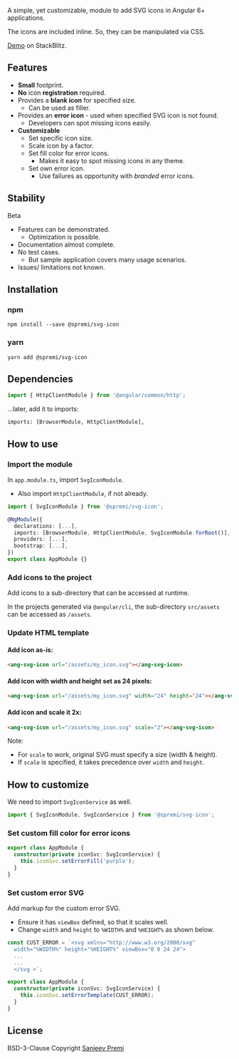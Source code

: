 A simple, yet customizable, module to add SVG icons in Angular 6+ applications.

The icons are included inline. So, they can be manipulated via CSS.

[Demo](https://ang-svg-icons.stackblitz.io) on StackBlitz.

## Features
* **Small** footprint.
* **No** icon **registration** required.
* Provides a **blank icon** for specified size.
  - Can be used as filler.
* Provides an **error icon** - used when specified SVG icon is not found.
  - Developers can spot missing icons easily.
* **Customizable**
  - Set specific icon size.
  - Scale icon by a factor.
  - Set fill color for error icons.
    - Makes it easy to spot missing icons in any theme.
  - Set own error icon.
    - Use failures as opportunity with _branded_ error icons.

## Stability
Beta
* Features can be demonstrated.
  - Optimization is possible.
* Documentation almost complete.
* No test cases.
  - But sample application covers many usage scenarios.
* Issues/ limitations not known.

## Installation

### npm
```
npm install --save @spremi/svg-icon
```
### yarn
```
yarn add @spremi/svg-icon
```
## Dependencies

```typescript
import { HttpClientModule } from '@angular/common/http';
```
...later, add it to imports:
```
imports: [BrowserModule, HttpClientModule],
```

## How to use

### Import the module
In ``app.module.ts``, import ``SvgIconModule``.
- Also import ``HttpClientModule``, if not already.

```typescript
import { SvgIconModule } from '@spremi/svg-icon';

@NgModule({
  declarations: [...],
  imports: [BrowserModule, HttpClientModule, SvgIconModule.forRoot()],
  providers: [...],
  bootstrap: [...],
})
export class AppModule {}
```

### Add icons to the project

Add icons to a sub-directory that can be accessed at runtime.

In the projects generated via ``@angular/cli``, the sub-directory ``src/assets``
can be accessed as ``/assets``.

### Update HTML template

#### Add icon as-is:
```html
<ang-svg-icon url="/assets/my_icon.svg"></ang-svg-icon>
```

#### Add icon with width and height set as 24 pixels:
```html
<ang-svg-icon url="/assets/my_icon.svg" width="24" height="24"></ang-svg-icon>
```

#### Add icon and scale it **2x**:
```html
<ang-svg-icon url="/assets/my_icon.svg" scale="2"></ang-svg-icon>
```
Note:
* For ``scale`` to work, original SVG must specify a size (width & height).
* If ``scale`` is specified, it takes precedence over ``width`` and ``height``.

## How to customize
We need to import ``SvgIconService`` as well.

```typescript
import { SvgIconModule, SvgIconService } from '@spremi/svg-icon';
```

### Set custom fill color for **error** icons
```typescript
export class AppModule {
  constructor(private iconSvc: SvgIconService) {
    this.iconSvc.setErrorFill('purple');
  }
}
```

### Set custom **error** SVG
Add markup for the custom error SVG.
- Ensure it has ``viewBox`` defined, so that it scales well.
- Change ``width`` and ``height`` to ``%WIDTH%`` and ``%HEIGHT%`` as shown below.

```typescript
const CUST_ERROR = `<svg xmlns="http://www.w3.org/2000/svg"
  width="%WIDTH%" height="%HEIGHT%" viewBox="0 0 24 24">
  ...
  ...
  </svg >`;

export class AppModule {
  constructor(private iconSvc: SvgIconService) {
    this.iconSvc.setErrorTemplate(CUST_ERROR);
  }
}
```

## License
BSD-3-Clause Copyright [Sanjeev Premi](https://github.com/spremi)
